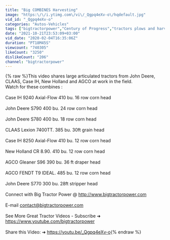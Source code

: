 ```yaml
---
title: "Big COMBINES Harvesting"
image: "https:\/\/i.ytimg.com\/vi\/_Qgpq4eXv-o\/hqdefault.jpg"
vid_id: "_Qgpq4eXv-o"
categories: "Autos-Vehicles"
tags: ["bigtractorpower","Century of Progress","tractors plows and harvesters"]
date: "2021-10-21T23:53:09+03:00"
vid_date: "2020-02-04T16:35:06Z"
duration: "PT18M45S"
viewcount: "740305"
likeCount: "3250"
dislikeCount: "206"
channel: "bigtractorpower"
---
```

{% raw %}This video shares large articulated tractors from John Deere, CLAAS, Case IH, New Holland  and AGCO at work in the field.  <br />Watch for these combines :<br /><br />Case IH 9240 Axial-Flow 410 bu. 16 row corn head<br /><br />John Deere S790              400 bu.  24 row corn head<br /><br />John Deere S780              400 bu.  18 row corn head<br /><br />CLAAS Lexion 7400TT.    385 bu.   30ft grain head<br /><br />Case IH 8250 Axial-Flow  410 bu.  12 row corn head<br /><br />New Holland CR 8.90.       410 bu.   12 row corn head<br /><br />AGCO Gleaner S96            390 bu.    36 ft draper head<br /><br />AGCO FENDT T9 IDEAL.   485 bu.   12 row corn head<br /><br />John Deere S770               300 bu.   28ft stripper head<br /><br />Connect with Big Tractor Power @ <a rel="nofollow" target="blank" href="http://www.bigtractorpower.com">http://www.bigtractorpower.com</a><br /><br />E-mail contact@bigtractorpower.com<br /><br />See More Great  Tractor Videos - Subscribe ➜ <a rel="nofollow" target="blank" href="https://www.youtube.com/bigtractorpower">https://www.youtube.com/bigtractorpower</a><br /><br />Share this Video: ➜ <a rel="nofollow" target="blank" href="https://youtu.be/_Qgpq4eXv-o">https://youtu.be/_Qgpq4eXv-o</a>{% endraw %}
